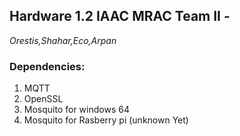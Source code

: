 ## Hardware 1.2 IAAC MRAC Team II - 

*Orestis,Shahar,Eco,Arpan*

### Dependencies:
1. MQTT
2. OpenSSL
3. Mosquito for windows 64
4. Mosquito for Rasberry pi (unknown Yet)
